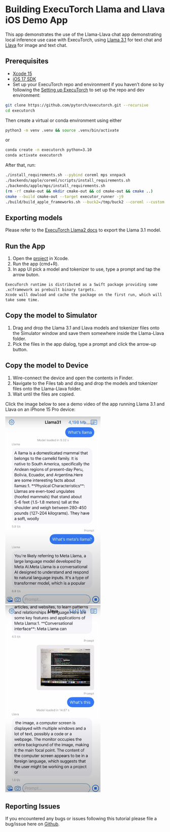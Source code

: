 # Building ExecuTorch Llama and Llava iOS Demo App

This app demonstrates the use of the Llama-Llava chat app demonstrating local inference use case with ExecuTorch, using [Llama 3.1](https://github.com/meta-llama/llama-models) for text chat and [Llava](https://github.com/haotian-liu/LLaVA) for image and text chat.

## Prerequisites
* [Xcode 15](https://developer.apple.com/xcode)
* [iOS 17 SDK](https://developer.apple.com/ios)
* Set up your ExecuTorch repo and environment if you haven’t done so by following the [Setting up ExecuTorch](https://pytorch.org/executorch/stable/getting-started-setup) to set up the repo and dev environment:

```bash
git clone https://github.com/pytorch/executorch.git --recursive
cd executorch
```

Then create a virtual or conda environment using either
```bash
python3 -m venv .venv && source .venv/bin/activate
```
or
```bash
conda create -n executorch python=3.10
conda activate executorch
```

After that, run:
```bash
./install_requirements.sh --pybind coreml mps xnnpack
./backends/apple/coreml/scripts/install_requirements.sh
./backends/apple/mps/install_requirements.sh
(rm -rf cmake-out && mkdir cmake-out && cd cmake-out && cmake ..)
cmake --build cmake-out --target executor_runner -j9
./build/build_apple_frameworks.sh --buck2=/tmp/buck2 --coreml --custom --mps --optimized --portable --quantized --xnnpack
```

## Exporting models
Please refer to the [ExecuTorch Llama2 docs](https://github.com/pytorch/executorch/blob/main/examples/models/llama2/README.md) to export the Llama 3.1 model.

## Run the App

1. Open the [project](https://github.com/pytorch/executorch/blob/main/examples/demo-apps/apple_ios/LLaMA/LLaMA.xcodeproj) in Xcode.
2. Run the app (cmd+R).
3. In app UI pick a model and tokenizer to use, type a prompt and tap the arrow buton.

```{note}
ExecuTorch runtime is distributed as a Swift package providing some .xcframework as prebuilt binary targets.
Xcode will dowload and cache the package on the first run, which will take some time.
```

## Copy the model to Simulator

1. Drag and drop the Llama 3.1 and Llava models and tokenizer files onto the Simulator window and save them somewhere inside the Llama-Llava folder.
2. Pick the files in the app dialog, type a prompt and click the arrow-up button.

## Copy the model to Device

1. Wire-connect the device and open the contents in Finder.
2. Navigate to the Files tab and drag and drop the models and tokenizer files onto the Llama-Llava folder.
3. Wait until the files are copied.

Click the image below to see a demo video of the app running Llama 3.1 and Llava on an iPhone 15 Pro device:

<a href="https://drive.google.com/file/d/1yQ7UoB79vMEBuBaoYvO53dosYTjpOZhd/view?usp=sharing">
  <img src="llama31.png" width="300" alt="iOS app running Llama 3.1">
</a> <a href="https://drive.google.com/file/d/1yQ7UoB79vMEBuBaoYvO53dosYTjpOZhd/view?usp=sharing">
  <img src="llava.png" width="300" alt="iOS app running Llava">
</a>

## Reporting Issues
If you encountered any bugs or issues following this tutorial please file a bug/issue here on [Github](https://github.com/pytorch/executorch/issues/new).
